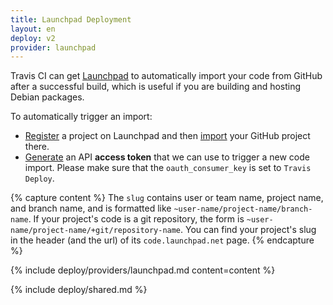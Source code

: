 ```yaml
---
title: Launchpad Deployment
layout: en
deploy: v2
provider: launchpad
---
```


Travis CI can get [Launchpad](https://launchpad.net/) to automatically import your code from GitHub after a successful build, which is useful if you are building and hosting Debian packages.

To automatically trigger an import:

* [Register](https://launchpad.net/projects/+new) a project on Launchpad and then [import](https://code.launchpad.net/+code-imports/+new) your GitHub project there.
* [Generate](https://help.launchpad.net/API/SigningRequests) an API **access token** that we can use to trigger a new code import. Please make sure that the `oauth_consumer_key` is set to `Travis Deploy`.

{% capture content %}
  The `slug` contains user or team name, project name, and branch name, and is
  formatted like `~user-name/project-name/branch-name`. If your project's code is
  a git repository, the form is `~user-name/project-name/+git/repository-name`.
  You can find your project's slug in the header (and the url) of its
  `code.launchpad.net` page.
{% endcapture %}

{% include deploy/providers/launchpad.md content=content %}

{% include deploy/shared.md %}
